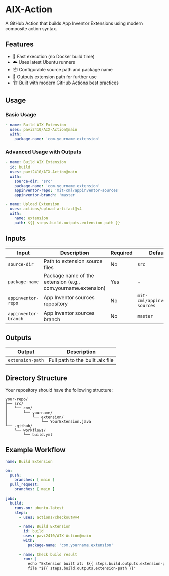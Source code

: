 # AIX-Action

A GitHub Action that builds App Inventor Extensions using modern composite action syntax.

## Features

- 🚀 Fast execution (no Docker build time)
- ☁️ Uses latest Ubuntu runners
- 📦 Configurable source path and package name
- 🔄 Outputs extension path for further use
- 🏗️ Built with modern GitHub Actions best practices

## Usage

### Basic Usage

```yaml
- name: Build AIX Extension
  uses: pavi2410/AIX-Action@main
  with:
    package-name: 'com.yourname.extension'
```

### Advanced Usage with Outputs

```yaml
- name: Build AIX Extension
  id: build
  uses: pavi2410/AIX-Action@main
  with:
    source-dir: 'src'
    package-name: 'com.yourname.extension'
    appinventor-repo: 'mit-cml/appinventor-sources'
    appinventor-branch: 'master'

- name: Upload Extension
  uses: actions/upload-artifact@v4
  with:
    name: extension
    path: ${{ steps.build.outputs.extension-path }}
```

## Inputs

| Input | Description | Required | Default |
|-------|-------------|----------|---------|
| `source-dir` | Path to extension source files | No | `src` |
| `package-name` | Package name of the extension (e.g., com.yourname.extension) | Yes | - |
| `appinventor-repo` | App Inventor sources repository | No | `mit-cml/appinventor-sources` |
| `appinventor-branch` | App Inventor sources branch | No | `master` |

## Outputs

| Output | Description |
|--------|-------------|
| `extension-path` | Full path to the built .aix file |

## Directory Structure

Your repository should have the following structure:

```
your-repo/
├── src/
│   └── com/
│       └── yourname/
│           └── extension/
│               └── YourExtension.java
└── .github/
    └── workflows/
        └── build.yml
```

## Example Workflow

```yaml
name: Build Extension

on:
  push:
    branches: [ main ]
  pull_request:
    branches: [ main ]

jobs:
  build:
    runs-on: ubuntu-latest
    steps:
      - uses: actions/checkout@v4
      
      - name: Build Extension
        id: build
        uses: pavi2410/AIX-Action@main
        with:
          package-name: 'com.yourname.extension'
          
      - name: Check build result
        run: |
          echo "Extension built at: ${{ steps.build.outputs.extension-path }}"
          file "${{ steps.build.outputs.extension-path }}"
```
